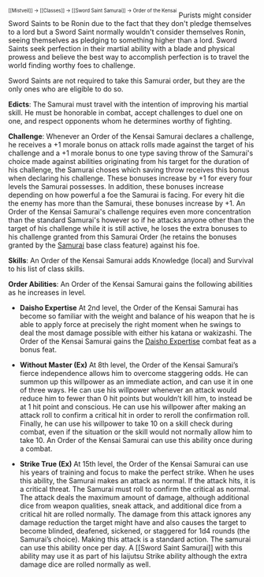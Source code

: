 <sup><sup>[[Mistveil]] → [[Classes]] → [[Sword Saint Samurai]] → Order of the Kensai</sup></sup>
Purists might consider Sword Saints to be Ronin due to the fact that they don't pledge themselves to a lord but a Sword Saint normally wouldn't consider themselves Ronin, seeing themselves as pledging to something higher than a lord. Sword Saints seek perfection in their martial ability with a blade and physical prowess and believe the best way to accomplish perfection is to travel the world finding worthy foes to challenge.

Sword Saints are not required to take this Samurai order, but they are the only ones who are eligible to do so.

**Edicts**: The Samurai must travel with the intention of improving his martial skill. He must be honorable in combat, accept challenges to duel one on one, and respect opponents whom he determines worthy of fighting.

**Challenge**: Whenever an Order of the Kensai Samurai declares a challenge, he receives a +1 morale bonus on attack rolls made against the target of his challenge and a +1 morale bonus to one type saving throw of the Samurai's choice made against abilities originating from his target for the duration of his challenge, the Samurai choses which saving throw receives this bonus when declaring his challenge. These bonuses increase by +1 for every four levels the Samurai possesses. In addition, these bonuses increase depending on how powerful a foe the Samurai is facing. For every hit die the enemy has more than the Samurai, these bonuses increase by +1. An Order of the Kensai Samurai's challenge requires even more concentration than the standard Samurai's however so if he attacks anyone other than the target of his challenge while it is still active, he loses the extra bonuses to his challenge granted from this Samurai Order (he retains the bonuses granted by the [Samurai](https://www.d20pfsrd.com/classes/alternate-classes/Samurai/#TOC-Challenge-Ex-) base class feature) against his foe.

**Skills**: An Order of the Kensai Samurai adds Knowledge (local) and Survival to his list of class skills.

**Order Abilities**: An Order of the Kensai Samurai gains the following abilities as he increases in level.

- **Daisho Expertise**
At 2nd level, the Order of the Kensai Samurai has become so familiar with the weight and balance of his weapon that he is able to apply force at precisely the right moment when he swings to deal the most damage possible with either his katana or wakizashi. The Order of the Kensai Samurai gains the [Daisho Expertise](https://www.d20pfsrd.com/alternative-rule-systems/path-of-war/feats/daisho-expertise-combat/) combat feat as a bonus feat.

- **Without Master (Ex)**
At 8th level, the Order of the Kensai Samurai’s fierce independence allows him to overcome staggering odds. He can summon up this willpower as an immediate action, and can use it in one of three ways. He can use his willpower whenever an attack would reduce him to fewer than 0 hit points but wouldn’t kill him, to instead be at 1 hit point and conscious. He can use his willpower after making an attack roll to confirm a critical hit in order to reroll the confirmation roll. Finally, he can use his willpower to take 10 on a skill check during combat, even if the situation or the skill would not normally allow him to take 10. An Order of the Kensai Samurai can use this ability once during a combat.

- **Strike True (Ex)**
At 15th level, the Order of the Kensai Samurai can use his years of training and focus to make the perfect strike. When he uses this ability, the Samurai makes an attack as normal. If the attack hits, it is a critical threat. The Samurai must roll to confirm the critical as normal. The attack deals the maximum amount of damage, although additional dice from weapon qualities, sneak attack, and additional dice from a critical hit are rolled normally. The damage from this attack ignores any damage reduction the target might have and also causes the target to become blinded, deafened, sickened, or staggered for 1d4 rounds (the Samurai’s choice). Making this attack is a standard action. The samurai can use this ability once per day. A [[Sword Saint Samurai]] with this ability may use it as part of his Iaijutsu Strike ability although the extra damage dice are rolled normally as well.
